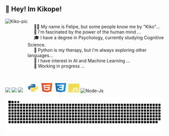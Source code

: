 ## 👋 Hey! Im Kikope!

<img align="left" alt="Kiko-pic" height="180" src="https://cdn.discordapp.com/attachments/887771238678810716/1071848220172496966/Kikope.gif">

<br>
‎ ‎ ‎ ‎ ‎ 🙋‍♂️ My name is Felipe, but some people know me by "Kiko"... <br>
‎ ‎ ‎ ‎ ‎ 🧠 I'm fascinated by the power of the human mind ... <br>
‎ ‎ ‎ ‎ ‎ 🎓 I have a degree in Psychology, currently studying Cognitive Science. <br>
‎ ‎ ‎ ‎ ‎ 🐍 Python is my therapy, but i'm always exploring other languages... <br>
‎ ‎ ‎ ‎ ‎ 🤖 I have interest in AI and Machine Learning ... <br>
‎ ‎ ‎ ‎ ‎ 🤖 Working in progress ... <br>


 ##
 
 <br>
 <div> 
<!--
    <a href="https://www.youtube.com/channel/" target="_blank"><img src="https://img.shields.io/badge/YouTube-FF0000?style=for-the-badge&logo=youtube&logoColor=white" target="_blank"></a>
 -->
<!--
 <a href="https://instagram.com/beckerfelipee" target="_blank"><img src="https://img.shields.io/badge/-Instagram-%23E4405F?style=for-the-badge&logo=instagram&logoColor=white" target="_blank"></a>
 -->
 <a href="https://discord.gg/Ve5K6ZszAe" target="_blank"><img src="https://img.shields.io/badge/Discord-7289DA?style=for-the-badge&logo=discord&logoColor=white" target="_blank"></a> 
  <a href = "mailto:beckerfelipee@gmail.com"><img src="https://img.shields.io/badge/-Gmail-%23333?style=for-the-badge&logo=gmail&logoColor=white" target="_blank"></a>
  <a href="https://www.linkedin.com/in/felipebeckersantos/" target="_blank"><img src="https://img.shields.io/badge/-LinkedIn-%230077B5?style=for-the-badge&logo=linkedin&logoColor=white" target="_blank"></a> 
 ‎ ‎
  <img alt="Python" height="30" width="40" src="https://raw.githubusercontent.com/devicons/devicon/master/icons/python/python-original.svg">
  <img alt="Html-5" height="30" width="40" src="https://raw.githubusercontent.com/devicons/devicon/master/icons/html5/html5-original.svg">
  <img alt="Css-3" height="30" width="40" src="https://raw.githubusercontent.com/devicons/devicon/master/icons/css3/css3-original.svg">
  <img alt="Js" height="28" width="36" src="https://raw.githubusercontent.com/devicons/devicon/master/icons/javascript/javascript-plain.svg">
  <img alt="Node-Js" height="40" width=50" src="https://cdn.jsdelivr.net/gh/devicons/devicon/icons/nodejs/nodejs-plain-wordmark.svg">
  
  
     
  ![Snake animation](https://github.com/Kikope/Kikope/blob/output/github-contribution-grid-snake.svg)
